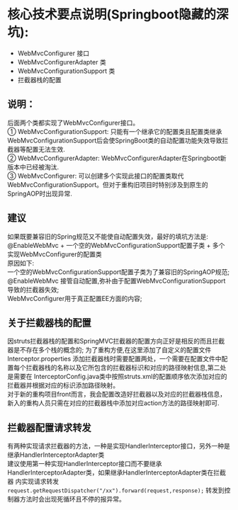 # 核心技术要点说明(Springboot隐藏的深坑):
 - WebMvcConfigurer 接口
 - WebMvcConfigurerAdapter 类
 - WebMvcConfigurationSupport 类
 - 拦截器栈的配置

## 说明：
 后面两个类都实现了WebMvcConfigurer接口。<br/>
 ① WebMvcConfigurationSupport: 只能有一个继承它的配置类且配置类继承WebMvcConfigurationSupport后会使SpringBoot类的自动配置功能失效导致拦截器等配置无法生效. <br/>
 ② WebMvcConfigurerAdapter: WebMvcConfigurerAdapter在Springboot新版本中已经被淘汰. <br/>
 ③ WebMvcConfigurer: 可以创建多个实现此接口的配置类取代WebMvcConfigurationSupport。但对于重构旧项目时特别涉及到原生的SpringAOP时出现异常. <br/>
## 建议 
 如果既要兼容旧的Spring规范又不能使自动配置失效，最好的填坑方法是: <br/>
 @EnableWebMvc + 一个空的WebMvcConfigurationSupport配置子类 + 多个实现WebMvcConfigurer的配置类 <br/>
 原因如下:<br/>
 一个空的WebMvcConfigurationSupport配置子类为了兼容旧的SpringAOP规范; <br/>
 @EnableWebMvc 接管自动配置,弥补由于配置WebMvcConfigurationSupport导致的拦截器失效; <br/>
 WebMvcConfigurer用于真正配置EE方面的内容; <br>
 
 ## 关于拦截器栈的配置
 因struts拦截器栈的配置和SpringMVC拦截器的配置方向正好是相反的而且拦截器是不存在多个栈的概念的; 为了重构方便,在这里添加了自定义的配置文件Interceptor.properties
 添加拦截器栈时需要配置两处，一个需要在配置文件中配置每个拦截器栈的名称以及它所包含的拦截器标识和对应的路径映射信息,第二处是需要在
 InterceptorConfig.java类中按照struts.xml的配置顺序依次添加对应的拦截器并根据对应的标识添加路径映射。<br/>
 对于新的重构项目front而言，我会配置改造好拦截器以及对应的拦截器栈信息，新入的重构人员只需在对应的拦截器栈中添加对应action方法的路径映射即可.
 
 ## 拦截器配置请求转发
 有两种实现请求拦截器的方法，一种是实现HandlerInterceptor接口，另外一种是继承HandlerInterceptorAdapter类<br/>
 建议使用第一种实现HandlerInterceptor接口而不要继承HandlerInterceptorAdapter类，如果继承HandlerInterceptorAdapter类在拦截器
 内实现请求转发 ``request.getRequestDispatcher("/xx").forward(request,response);`` 转发到控制器方法时会出现死循环且不停的报异常。
